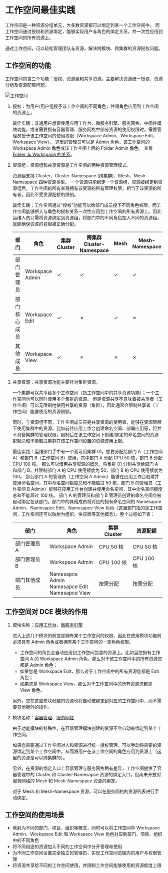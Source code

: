 # 工作空间最佳实践

工作空间是一种资源分组单元，大多数资源都可以绑定到某一个工作空间中。
而工作空间通过授权和资源绑定，能够实现用户与角色的绑定关系，并一次性应用到工作空间的所有资源上。

通过工作空间，可以轻松管理团队与资源，解决跨模块、跨集群的资源授权问题。

## 工作空间的功能

工作空间包含三个功能：授权、资源组和共享资源。主要解决资源统一授权、资源分组及资源配额问题。

![工作空间](https://docs.daocloud.io/daocloud-docs-images/docs/ghippo/images/quota01.png)

1. 授权：为用户/用户组授予该工作空间的不同角色，并将角色应用到工作空间的资源上。

    最佳实践：普通用户想要使用应用工作台、微服务引擎、服务网格、中间件模块功能，或者需要拥有容器管理、服务网格中部分资源的使用权限时，需要管理员授予该工作空间的使用权限（Workspace Admin、Workspace Edit、Workspace View）。
    这里的管理员可以是 Admin 角色、该工作空间的 Workspace Admin 角色或该工作空间上层的 Folder Admin 角色。
    查看 [Folder 与 Workspace 的关系](ws-folder.md)。

2. 资源组：资源组和共享资源是工作空间的两种资源管理模式。

    资源组支持 Cluster、Cluster-Namespace (跨集群)、Mesh、Mesh-Namespace 四种资源类型。
    一个资源只能绑定一个资源组，资源被绑定到资源组后，工作空间的所有者将拥有该资源的所有管理权限，相当于该资源的所有者，因此不受资源配额的限制。

    最佳实践：工作空间通过“授权”功能可以给部门成员授予不同角色权限，而工作空间能够把人与角色的授权关系一次性应用到工作空间的所有资源上。因此运维人员只需将资源绑定到资源组，将部门中的不同角色加入不同的资源组，就能确保资源的权限被正确分配。

    | 部门         | 角色            | 集群 Cluster | 跨集群 Cluster-Namespace | Mesh    | Mesh-Namespace |
    | ------------ | --------------- | ------------ | ------------------------ | ------- | -------------- |
    | 部门管理员   | Workspace Admin | &check;      | &check;                  | &check; | &check;        |
    | 部门核心成员 | Workspace Edit  | &check;      | &cross;                  | &check; | &cross;        |
    | 其他成员     | Workspace View  | &check;      | &cross;                  | &cross; | &cross;        |

3. 共享资源：共享资源功能主要针对集群资源。

    一个集群可以共享给多个工作空间（指工作空间中的共享资源功能）；一个工作空间也可以同时使用多个集群的资源。
    但是资源共享不意味着被共享者（工作空间）可以无限制地使用共享的资源（集群），因此通常会限制共享者（工作空间）能够使用的资源限额。

    同时，与资源组不同，工作空间成员只是共享资源的使用者，能够在资源限额下使用集群中的资源。比如前往应用工作台创建命名空间、部署应用等，但并不具备集群的管理权限，限制后在该工作空间下创建/绑定的命名空间的资源配额总和不能超过集群在该工作空间设置的资源使用上限。

    最佳实践：运维部门手中有一个高可用集群 01，想要分配给部门 A（工作空间 A）和部门 B（工作空间 B）使用，其中部门 A 分配 CPU 50 核，部门 B 分配 CPU 100 核。
    那么可以借用共享资源的概念，将集群 01 分别共享给部门 A 和部门 B，并限制部门 A 的 CPU 使用额度为 50，部门 B 的 CPU 使用额度为 100。
    那么部门 A 的管理员（工作空间 A Admin）能够在应用工作台创建并使用命名空间，其中命名空间额度总和不能超过 50 核，部门 B 的管理员（工作空间 B Admin）能够在应用工作台创建并使用命名空间，其中命名空间额度总和不能超过 100 核。
    部门 A 的管理员和部门 B 管理员创建的命名空间会被自动绑定在该部门，部门中的其他成员将对应的拥有命名空间的 Namesapce Admin、Namesapce Edit、Namesapce View 角色（这里部门指的是工作空间，工作空间还可以映射为组织、供应商等其他概念）。整个过程如下表：

    | 部门         | 角色                                                    | 集群 Cluster | 资源配额   |
    | ------------ | ------------------------------------------------------- | ------------ | ---------- |
    | 部门管理员 A | Workspace Admin                                         | CPU 50 核    | CPU 50 核  |
    | 部门管理员 B | Workspace Admin                                         | CPU 100 核   | CPU 100 核 |
    | 部门其他成员 | Namesapce Admin<br />Namesapce Edit<br />Namesapce View | 按需分配     | 按需分配   |

## 工作空间对 DCE 模块的作用

1. 模块名称：[应用工作台](../../../amamba/intro/what.md)、[微服务引擎](../../../skoala/intro/what.md)

    进入上述几个模块的前提是拥有某个工作空间的权限，因此在使用模块功能前必须具有 Admin 角色或者拥有某个工作空间的一定角色权限。

    - 工作空间的角色会自动应用到工作空间包含的资源上。比如当您拥有工作空间 A 的 Workspace Admin 角色，那么对于该工作空间中的所有资源您都是 Admin 角色；
    - 如果您是 Workspace Edit，那么对于工作空间中的所有资源您都是 Edit 角色；
    - 如果您是 Workspace View，那么对于工作空间中的所有资源您都是 View 角色。

    另外，您在这些模块创建的资源也将自动被绑定到对应的工作空间中，而不需要其他额外的操作。

2. 模块名称：[容器管理](../../../kpanda/intro/what.md)、[服务网格](../../../mspider/intro/what.md)

    由于功能模块的特殊性，在容器管理模块创建的资源不会自动被绑定到某个工作空间。

    如果您需要通过工作空间对人和资源进行统一授权管理，可以手动将需要的资源绑定到某个工作空间中，从而将用户在该工作空间的角色应用到资源上（这里的资源是可以跨集群的）。

    另外，在资源的绑定入口上容器管理与服务网格稍有差异，工作空间提供了容器管理中的 Cluster 和 Cluster-Namesapce 资源的绑定入口，但尚未开放对服务网格的 Mesh 和 Mesh-Namespace 资源的绑定。

    对于 Mesh 和 Mesh-Namespace 资源，可以在服务网格的资源列表进行手动绑定。

## 工作空间的使用场景

- 映射为不同的部门、项目、组织等概念，同时可以将工作空间中 Workspace Admin、Workspace Edit 和 Workspace View 角色对应到部门、项目、组织中的不同角色
- 将不同用途的资源加入不同的工作空间中分开管理和使用
- 为不同工作空间设置完全独立的管理员，实现工作空间范围内的用户与权限管理
- 将资源共享给不同的工作空间使用，并限制工作空间能够使用的资源额度上限
